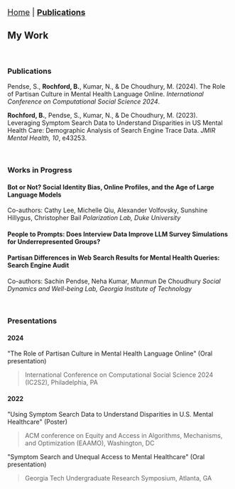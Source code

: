 <head>
    <link rel="shortcut icon" type="image/x-icon" href="favicon.ico?">
</head>

<div style="text-align: left; margin: 20px 0; font-size: 18px;">
    <a href="{{ site.baseurl }}/">Home</a> 
    | 
    <a href="{{ site.baseurl }}/publications" style="font-weight: bold;">Publications</a>
</div>

## My Work

&nbsp;

### Publications

Pendse, S., **Rochford, B.**, Kumar, N., & De Choudhury, M. (2024). The Role of Partisan Culture in Mental Health Language Online. *International Conference on Computational Social Science 2024*.

**Rochford, B.**, Pendse, S., Kumar, N., & De Choudhury, M. (2023). Leveraging Symptom Search Data to Understand Disparities in US Mental Health Care: Demographic Analysis of Search Engine Trace Data. *JMIR Mental Health, 10*, e43253.

&nbsp;

### Works in Progress

#### Bot or Not? Social Identity Bias, Online Profiles, and the Age of Large Language Models
Co-authors: Cathy Lee, Michelle Qiu, Alexander Volfovsky, Sunshine Hillygus, Christopher Bail
*Polarization Lab, Duke University*

#### People to Prompts: Does Interview Data Improve LLM Survey Simulations for Underrepresented Groups?

#### Partisan Differences in Web Search Results for Mental Health Queries: Search Engine Audit
Co-authors: Sachin Pendse, Neha Kumar, Munmun De Choudhury
*Social Dynamics and Well-being Lab, Georgia Institute of Technology*

&nbsp;

### Presentations

#### 2024
"The Role of Partisan Culture in Mental Health Language Online" (Oral presentation)  
  > International Conference on Computational Social Science 2024 (IC2S2), Philadelphia, PA

#### 2022
"Using Symptom Search Data to Understand Disparities in U.S. Mental Healthcare" (Poster)  
  > ACM conference on Equity and Access in Algorithms, Mechanisms, and Optimization (EAAMO), Washington, DC

"Symptom Search and Unequal Access to Mental Healthcare" (Oral presentation)  
  > Georgia Tech Undergraduate Research Symposium, Atlanta, GA